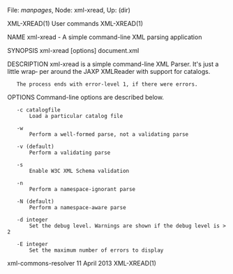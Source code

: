 File: *manpages*,  Node: xml-xread,  Up: (dir)

XML-XREAD(1)                     User commands                    XML-XREAD(1)



NAME
       xml-xread - A simple command-line XML parsing application


SYNOPSIS
       xml-xread [options] document.xml


DESCRIPTION
       xml-xread is a simple command-line XML Parser. It's just a little wrap‐
       per around the JAXP XMLReader with support for catalogs.

       The process ends with error-level 1, if there were errors.


OPTIONS
       Command-line options are described below.


       -c catalogfile
           Load a particular catalog file

       -w
           Perform a well-formed parse, not a validating parse

       -v (default)
           Perform a validating parse

       -s
           Enable W3C XML Schema validation

       -n
           Perform a namespace-ignorant parse

       -N (default)
           Perform a namespace-aware parse

       -d integer
           Set the debug level. Warnings are shown if the debug level is > 2

       -E integer
           Set the maximum number of errors to display




xml-commons-resolver             11 April 2013                    XML-XREAD(1)
